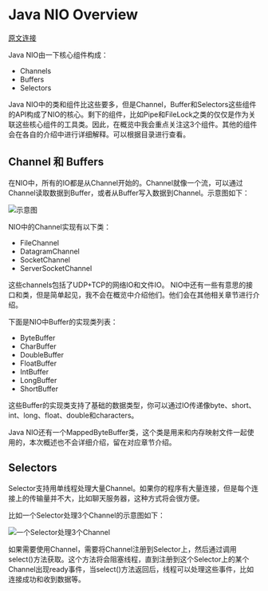 # Java NIO Overview
[原文连接](http://tutorials.jenkov.com/java-nio/overview.html)

Java NIO由一下核心组件构成：

- Channels
- Buffers
- Selectors

Java NIO中的类和组件比这些要多，但是Channel，Buffer和Selectors这些组件的API构成了NIO的核心。剩下的组件，比如Pipe和FileLock之类的仅仅是作为关联这些核心组件的工具类。因此，在概览中我会重点关注这3个组件。其他的组件会在各自的介绍中进行详细解释。可以根据目录进行查看。
## Channel 和 Buffers
在NIO中，所有的IO都是从Channel开始的。Channel就像一个流，可以通过Channel读取数据到Buffer，或者从Buffer写入数据到Channel。示意图如下：

![示意图](http://tutorials.jenkov.com/images/java-nio/overview-channels-buffers.png)

NIO中的Channel实现有以下类：

- FileChannel
- DatagramChannel
- SocketChannel
- ServerSocketChannel

这些channels包括了UDP+TCP的网络IO和文件IO。
NIO中还有一些有意思的接口和类，但是简单起见，我不会在概览中介绍他们。他们会在其他相关章节进行介绍。

下面是NIO中Buffer的实现类列表：

- ByteBuffer
- CharBuffer
- DoubleBuffer
- FloatBuffer
- IntBuffer
- LongBuffer
- ShortBuffer

这些Buffer的实现类支持了基础的数据类型，你可以通过IO传递像byte、short、int、long、float、double和characters。

Java NIO还有一个MappedByteBuffer类，这个类是用来和内存映射文件一起使用的，本次概述也不会详细介绍，留在对应章节介绍。

## Selectors

Selector支持用单线程处理大量Channel。如果你的程序有大量连接，但是每个连接上的传输量并不大，比如聊天服务器，这种方式将会很方便。

比如一个Selector处理3个Channel的示意图如下：

![一个Selector处理3个Channel](http://tutorials.jenkov.com/images/java-nio/overview-selectors.png)

如果需要使用Channel，需要将Channel注册到Selector上，然后通过调用select()方法获取。这个方法将会阻塞线程，直到注册到这个Selector上的某个Channel出现ready事件，当select()方法返回后，线程可以处理这些事件，比如连接成功和收到数据等。